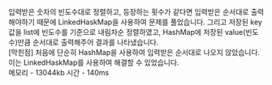 입력받은 숫자의 빈도수대로 정렬하고, 등장하는 횟수가 같다면 입력받은 순서대로 출력해야하기 때문에 LinkedHaskMap을 사용하여 문제를 풀었습니다. 그리고 저장된 key값을 list에 빈도수를 기준으로 내림차순 정렬하였고, HashMap에 저장된 value(빈도수)만큼 순서대로 출력해주어 결과를 나타냈습니다. <br>
[막힌점] 처음에 단순히 HashMap을 사용하여 입력받은 순서대로 나오지 않았습니다. 이는 LinkedHaskMap를 사용하여 해결할 수 있었습니다. <br>
메모리 - 13044kb 시간 - 140ms